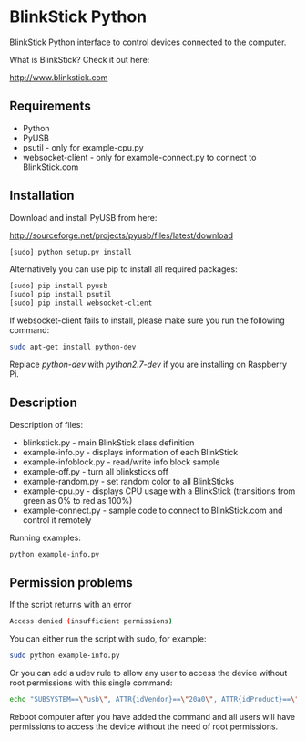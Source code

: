 BlinkStick Python
=================

BlinkStick Python interface to control devices connected to the computer.

What is BlinkStick? Check it out here:

http://www.blinkstick.com

Requirements
------------

* Python
* PyUSB
* psutil - only for example-cpu.py
* websocket-client - only for example-connect.py to connect to BlinkStick.com

Installation
------------

Download and install PyUSB from here:

http://sourceforge.net/projects/pyusb/files/latest/download

```sh
[sudo] python setup.py install
```

Alternatively you can use pip to install all required packages:

```sh
[sudo] pip install pyusb
[sudo] pip install psutil
[sudo] pip install websocket-client
```

If websocket-client fails to install, please make sure you run the following command:

```sh
sudo apt-get install python-dev
```

Replace _python-dev_ with _python2.7-dev_ if you are installing on Raspberry Pi.

Description
-----------

Description of files:

* blinkstick.py - main BlinkStick class definition
* example-info.py - displays information of each BlinkStick
* example-infoblock.py - read/write info block sample 
* example-off.py - turn all blinksticks off
* example-random.py - set random color to all BlinkSticks
* example-cpu.py - displays CPU usage with a BlinkStick (transitions from green as 0% to red as 100%)
* example-connect.py - sample code to connect to BlinkStick.com and control it remotely

Running examples:

```sh
python example-info.py
```

Permission problems
-------------------

If the script returns with an error

```sh
Access denied (insufficient permissions)
```

You can either run the script with sudo, for example:

```sh
sudo python example-info.py
```

Or you can add a udev rule to allow any user to access the device without root permissions with this single command:

```sh
echo "SUBSYSTEM==\"usb\", ATTR{idVendor}==\"20a0\", ATTR{idProduct}==\"41e5\", MODE:=\"0666\" | sudo tee /etc/udev/rules.d/85-blinkstick.rules"
```

Reboot computer after you have added the command and all users will have permissions to access the device without the need of root permissions.
